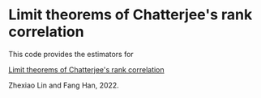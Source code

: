 # Limit theorems of Chatterjee's rank correlation

This code provides the estimators for

[Limit theorems of Chatterjee's rank correlation](https://arxiv.org/abs/2204.08031)

Zhexiao Lin and Fang Han, 2022.
